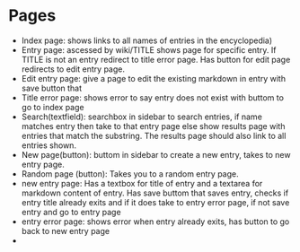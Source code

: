 # Pages

* Index page: shows links to all names of entries in the encyclopedia) 
* Entry page: ascessed by wiki/TITLE shows page for specific entry. If TITLE is not an entry redirect to title error page. Has button for edit page redirects to edit entry page.
* Edit entry page: give a page to edit the existing markdown in entry with save button that
* Title error page: shows error to say entry does not exist with buttom to go to index page
* Search(textfield): searchbox in sidebar to search entries, if name matches entry then take to that entry page else show results page with entries that match the substring. The results page should also link to all entries shown.
* New page(button): buttom in sidebar to create a new entry, takes to new entry page.
* Random page (button): Takes you to a random entry page.
* new entry page: Has a textbox for title of entry and a textarea for markdown content of entry. Has save buttom that saves entry, checks if entry title already exits and if it does take to entry error page, if not save entry and go to entry page
* entry error page: shows error when entry already exits, has button to go back to new entry page
*

